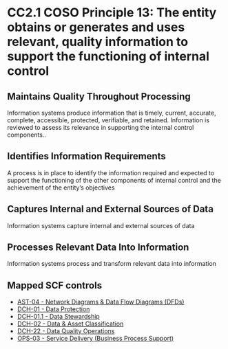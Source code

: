# CC2.1 COSO Principle 13: The entity obtains or generates and uses relevant, quality information to support the functioning of internal control
## Maintains Quality Throughout Processing
Information systems produce information that is timely, current, accurate, complete, accessible, protected, verifiable, and retained. Information is reviewed to assess its relevance in supporting the internal control components..
## Identifies Information Requirements
A process is in place to identify the information required and expected to support the functioning of the other components of internal control and the achievement of the entity’s objectives
## Captures Internal and External Sources of Data
Information systems capture internal and external sources of data
## Processes Relevant Data Into Information
Information systems process and transform relevant data into information
## Mapped SCF controls
- [AST-04 - Network Diagrams & Data Flow Diagrams (DFDs)](../scf/ast-04-networkdiagrams&dataflowdiagrams(dfds).md)
- [DCH-01 - Data Protection](../scf/dch-01-dataprotection.md)
- [DCH-01.1 - Data Stewardship](../scf/dch-011-datastewardship.md)
- [DCH-02 - Data & Asset Classification](../scf/dch-02-data&assetclassification.md)
- [DCH-22 - Data Quality Operations](../scf/dch-22-dataqualityoperations.md)
- [OPS-03 - Service Delivery (Business Process Support)](../scf/ops-03-servicedelivery(businessprocesssupport).md)